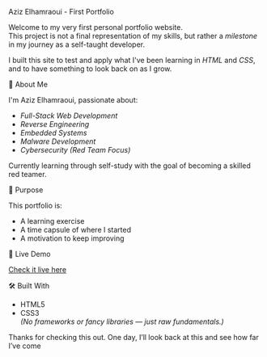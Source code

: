 
Aziz Elhamraoui - First Portfolio

Welcome to my very first personal portfolio website.  
This project is not a final representation of my skills, but rather a *milestone* in my journey as a self-taught developer.

I built this site to test and apply what I've been learning in *HTML* and *CSS*, and to have something to look back on as I grow.

🧠 About Me

I'm Aziz Elhamraoui, passionate about:
- *Full-Stack Web Development*
- *Reverse Engineering*
- *Embedded Systems*
- *Malware Development*
- *Cybersecurity (Red Team Focus)*

Currently learning through self-study with the goal of becoming a skilled red teamer.

🎯 Purpose

This portfolio is:
- A learning exercise
- A time capsule of where I started
- A motivation to keep improving

🔗 Live Demo

[Check it live here](https://uyviiq.github.io/portfolio/)

🛠 Built With

- HTML5  
- CSS3  
*(No frameworks or fancy libraries — just raw fundamentals.)*

Thanks for checking this out. One day, I’ll look back at this and see how far I’ve come